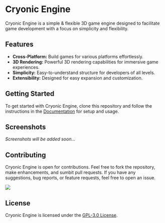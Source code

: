 # Cryonic Engine

Cryonic Engine is a simple & flexible 3D game engine designed to facilitate game development with a focus on simplicity and flexibility.

## Features

- **Cross-Platform:** Build games for various platforms effortlessly.
- **3D Rendering:** Powerful 3D rendering capabilities for immersive game experiences.
- **Simplicity:** Easy-to-understand structure for developers of all levels.
- **Extensibility:** Designed for easy expansion and customization.

## Getting Started

To get started with Cryonic Engine, clone this repository and follow the instructions in the [Documentation](link-to-docs) for setup and usage.

## Screenshots

*Screenshots will be added soon...*

## Contributing

Cryonic Engine is open for contributions. Feel free to fork the repository, make enhancements, and sumbit pull requests. If you have any suggestions, bug reports, or feature requests, feel free to open an issue.

<a href="https://github.com/ElectroGamesDev/Cryonic-Engine/graphs/contributors">
  <img src="https://contrib.rocks/image?repo=ElectroGamesDev/Cryonic-Engine" />
</a>


## License

Cryonic Engine is licensed under the [GPL-3.0 License](LICENSE).

